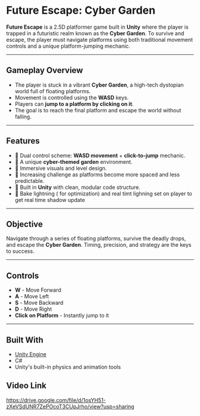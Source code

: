 #  Future Escape: Cyber Garden

**Future Escape** is a 2.5D platformer game built in **Unity** where the player is trapped in a futuristic realm known as the **Cyber Garden**. To survive and escape, the player must navigate platforms using both traditional movement controls and a unique platform-jumping mechanic.

---

##  Gameplay Overview

- The player is stuck in a vibrant **Cyber Garden**, a high-tech dystopian world full of floating platforms.
- Movement is controlled using the **WASD** keys.
- Players can **jump to a platform by clicking on it**.
- The goal is to reach the final platform and escape the world without falling.

---

##  Features

- 🔹 Dual control scheme: **WASD movement** + **click-to-jump** mechanic.
- 🔹 A unique **cyber-themed garden** environment.
- 🔹 Immersive visuals and level design.
- 🔹 Increasing challenge as platforms become more spaced and less predictable.
- 🔹 Built in **Unity** with clean, modular code structure.
- 🔹 Bake lightning ( for optimization) and real timt lighning set on player to get real time shadow update

---

##  Objective

Navigate through a series of floating platforms, survive the deadly drops, and escape the **Cyber Garden**. Timing, precision, and strategy are the keys to success.

---

##  Controls

- **W** - Move Forward  
- **A** - Move Left  
- **S** - Move Backward  
- **D** - Move Right  
- **Click on Platform** - Instantly jump to it

---

##  Built With

- [Unity Engine](https://unity.com/)
- C#
- Unity's built-in physics and animation tools


## Video Link
https://drive.google.com/file/d/1osYH51-zXeVSdUNR7ZePOcoT3CUpJrho/view?usp=sharing
